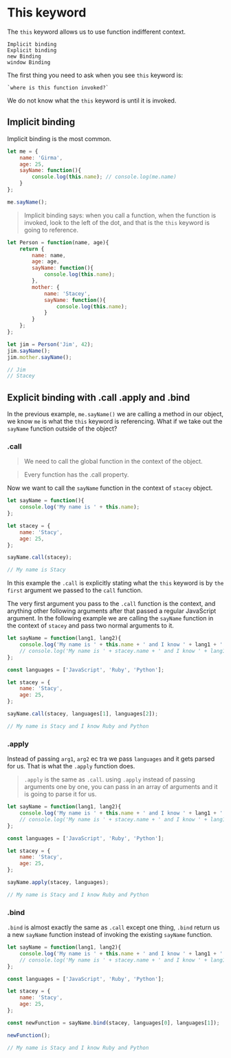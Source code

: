 # This keyword
The `this` keyword allows us to use function indifferent context. 

    Implicit binding
    Explicit binding
    new Binding
    window Binding
    
The first thing you need to ask when you see `this` keyword is:

    `where is this function invoked?`
    
We do not know what the `this` keyword is until it is invoked. 

## Implicit binding
Implicit binding is the most common.

```javascript
let me = {
    name: 'Girma',
    age: 25,
    sayName: function(){
        console.log(this.name); // console.log(me.name)
    }
};

me.sayName();
```   
> Implicit binding says: when you call a function, when the function is invoked, look to the left of the dot, and that is the `this` keyword is 
going to reference.


```javascript
let Person = function(name, age){
    return {
        name: name,
        age: age,
        sayName: function(){
            console.log(this.name);
        },
        mother: {
            name: 'Stacey',
            sayName: function(){
                console.log(this.name);
            }
        }
    };
};

let jim = Person('Jim', 42);
jim.sayName();
jim.mother.sayName();

// Jim
// Stacey
```
## Explicit binding with .call .apply and .bind
In the previous example, `me.sayName()` we are calling a method in our object, we know `me` is what the `this` keyword is
referencing. What if we take out the `sayName` function outside of the object? 

### .call

> We need to call the global function in the context of the object.

> Every function has the .call property.

Now we want to call the `sayName` function in the context of `stacey` object. 

```javascript
let sayName = function(){
    console.log('My name is ' + this.name);
};

let stacey = {
    name: 'Stacy',
    age: 25,
};

sayName.call(stacey);

// My name is Stacy
```
In this example the `.call` is explicitly stating what the `this` keyword is by `the first` argument we passed to the
`call` function. 

The very first argument you pass to the `.call` function is the context, and anything other following arguments after 
that passed a regular JavaScript argument. In the following example we are calling the `sayName` function in the context 
of `stacey` and pass two normal arguments to it.

```javascript
let sayName = function(lang1, lang2){
    console.log('My name is ' + this.name + ' and I know ' + lang1 + ' and ' + lang2);
    // console.log('My name is ' + stacey.name + ' and I know ' + lang1 + ' and ' + lang2);
};

const languages = ['JavaScript', 'Ruby', 'Python'];

let stacey = {
    name: 'Stacy',
    age: 25,
};

sayName.call(stacey, languages[1], languages[2]);

// My name is Stacy and I know Ruby and Python
``` 

### .apply

Instead of passing `arg1`, `arg2` ec tra we pass `languages` and it gets parsed for us. That is what the `.apply` 
function does. 

> `.apply` is the same as `.call`. using `.apply` instead of passing arguments one by one, you can pass in an array of
arguments and it is going to parse it for us. 

```javascript
let sayName = function(lang1, lang2){
    console.log('My name is ' + this.name + ' and I know ' + lang1 + ' and ' + lang2);
    // console.log('My name is ' + stacey.name + ' and I know ' + lang1 + ' and ' + lang2);
};

const languages = ['JavaScript', 'Ruby', 'Python'];

let stacey = {
    name: 'Stacy',
    age: 25,
};

sayName.apply(stacey, languages);

// My name is Stacy and I know Ruby and Python
```

### .bind
`.bind` is almost exactly the same as `.call` except one thing, `.bind` return us a new `sayName` function instead of
invoking the existing `sayName` function. 

```javascript
let sayName = function(lang1, lang2){
    console.log('My name is ' + this.name + ' and I know ' + lang1 + ' and ' + lang2);
    // console.log('My name is ' + stacey.name + ' and I know ' + lang1 + ' and ' + lang2);
};

const languages = ['JavaScript', 'Ruby', 'Python'];

let stacey = {
    name: 'Stacy',
    age: 25,
};

const newFunction = sayName.bind(stacey, languages[0], languages[1]);

newFunction();

// My name is Stacy and I know Ruby and Python
```

